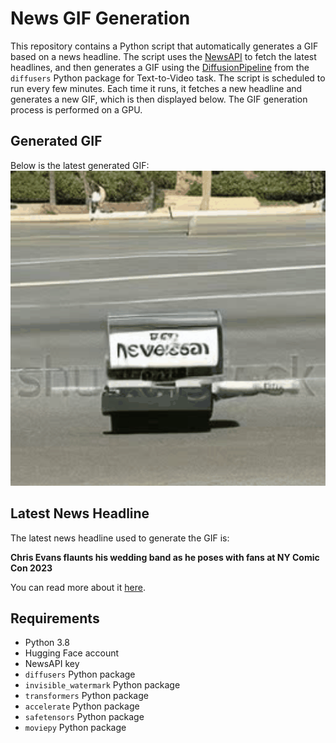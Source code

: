 # News GIF Generation
This repository contains a Python script that automatically generates a GIF based on a news headline. The script uses the [NewsAPI](https://newsapi.org/) to fetch the latest headlines, and then generates a GIF using the [DiffusionPipeline](https://github.com/huggingface/diffusers) from the `diffusers` Python package for Text-to-Video task.
The script is scheduled to run every few minutes. Each time it runs, it fetches a new headline and generates a new GIF, which is then displayed below. The GIF generation process is performed on a GPU.

## Generated GIF
Below is the latest generated GIF:
![Generated GIF](output.gif?raw=true&v=1697432892)

## Latest News Headline
The latest news headline used to generate the GIF is:

**Chris Evans flaunts his wedding band as he poses with fans at NY Comic Con 2023**

You can read more about it [here](https://www.hindustantimes.com/entertainment/chris-evans-flaunts-his-wedding-band-as-he-poses-with-fans-at-ny-comic-con-2023-101697291482501.html).

## Requirements
- Python 3.8
- Hugging Face account
- NewsAPI key
- `diffusers` Python package
- `invisible_watermark` Python package
- `transformers` Python package
- `accelerate` Python package
- `safetensors` Python package
- `moviepy` Python package
